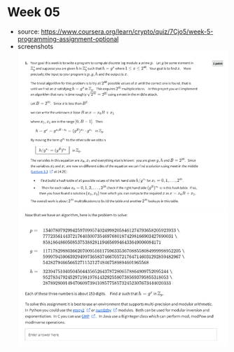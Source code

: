 # Week 05

- source: https://www.coursera.org/learn/crypto/quiz/7Cjo5/week-5-programming-assignment-optional
- screenshots
   ![01](assets/01.png)
   ![02](assets/02.png)
